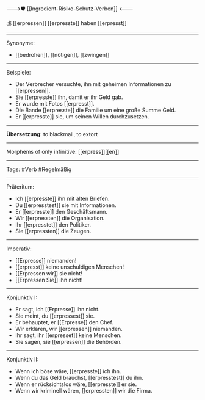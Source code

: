 --->🛡️ [[Ingredient-Risiko-Schutz-Verben]] <---

💰 [[erpressen]]
[[erpresste]]
haben [[erpresst]]

---

Synonyme:
- [[bedrohen]], [[nötigen]], [[zwingen]]

---

Beispiele:

- Der Verbrecher versuchte, ihn mit geheimen Informationen zu [[erpressen]].
- Sie [[erpresste]] ihn, damit er ihr Geld gab.
- Er wurde mit Fotos [[erpresst]].
- Die Bande [[erpresste]] die Familie um eine große Summe Geld.
- Er [[erpresste]] sie, um seinen Willen durchzusetzen.

---
**Übersetzung**: to blackmail, to extort

---

Morphems of only infinitive:
[[erpress]][[en]]

---
Tags:
#Verb
#Regelmäßig

---

Präteritum:

- Ich [[erpresste]] ihn mit alten Briefen.
- Du [[erpresstest]] sie mit Informationen.
- Er [[erpresste]] den Geschäftsmann.
- Wir [[erpressten]] die Organisation.
- Ihr [[erpresstet]] den Politiker.
- Sie [[erpressten]] die Zeugen.

---

Imperativ:

- [[Erpresse]] niemanden!
- [[erpresst]] keine unschuldigen Menschen!
- [[Erpressen wir]] sie nicht!
- [[Erpressen Sie]] ihn nicht!

---

Konjunktiv I:

- Er sagt, ich [[Erpresse]] ihn nicht.
- Sie meint, du [[erpressest]] sie.
- Er behauptet, er [[Erpresse]] den Chef.
- Wir erklären, wir [[erpressen]] niemanden.
- Ihr sagt, ihr [[erpresset]] keine Menschen.
- Sie sagen, sie [[erpressen]] die Behörden.

---

Konjunktiv II:

- Wenn ich böse wäre, [[erpresste]] ich ihn.
- Wenn du das Geld brauchst, [[erpresstest]] du ihn.
- Wenn er rücksichtslos wäre, [[erpresste]] er sie.
- Wenn wir kriminell wären, [[erpressten]] wir die Firma.
